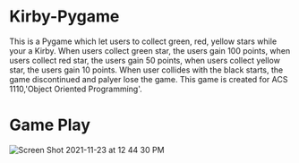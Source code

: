 # Kirby-Pygame
This is a Pygame which let users to collect green, red, yellow stars while your a Kirby. When users collect green star, the users gain 100 points, when users collect red star, the users gain 50 points, when users collect yellow star, the users gain 10 points. When user collides with the black starts, the game discontinued and palyer lose the game. This game is created for ACS 1110,'Object Oriented Programming'.

# Game Play
![Screen Shot 2021-11-23 at 12 44 30 PM](https://user-images.githubusercontent.com/89673315/143109881-d725a168-9fea-4f2d-b72a-986f95c39462.png)
